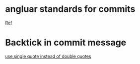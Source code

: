 ---
---

# angluar standards for commits
[Ref](https://github.com/angular/angular.js/blob/master/DEVELOPERS.md#-git-commit-guidelines)

# Backtick in commit message
[use single quote instead of double quotes](https://stackoverflow.com/questions/71155954/backticks-in-git-commit-message)
